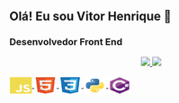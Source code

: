 ## Olá! Eu sou Vitor Henrique 👋
### Desenvolvedor Front End

<div align="center">
  <a href="https://github.com/Vitor-HenriqueAS">
   <img height="150em" src="https://github-readme-stats.vercel.app/api/top-langs/?username=Vitor-HenriqueAS&layout=compact&langs_count=7&theme=nightowl"/>
  <img height="150em" src="https://github-readme-stats.vercel.app/api?username=Vitor-HenriqueAS&show_icons=true&theme=nightowl&include_all_commits=true&count_private=true"/>
  
</div>

<div style="display: inline_block"><br>
<img align="center" alt="Vitor-Js" height="30" width="40" src="https://raw.githubusercontent.com/devicons/devicon/master/icons/javascript/javascript-plain.svg">
<img align="center" alt="Vitor-HTML" height="30" width="40" src="https://raw.githubusercontent.com/devicons/devicon/master/icons/html5/html5-original.svg">
<img align="center" alt="Vitor-CSS" height="30" width="40" src="https://raw.githubusercontent.com/devicons/devicon/master/icons/css3/css3-original.svg">
<img align="center" alt="Vitor-Python" height="30" width="40" src="https://raw.githubusercontent.com/devicons/devicon/master/icons/python/python-original.svg">
<img align="center" alt="Vitor-Csharp" height="30" width="40" src="https://raw.githubusercontent.com/devicons/devicon/master/icons/csharp/csharp-original.svg">
</div>
  
  ##
